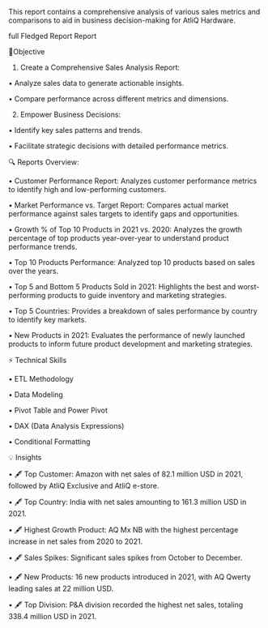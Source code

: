 This report contains a comprehensive analysis of various sales metrics and comparisons to aid in business decision-making for AtliQ Hardware.

full Fledged Report  Report

📄Objective

1.	Create a Comprehensive Sales Analysis Report:

•	Analyze sales data to generate actionable insights.

•	Compare performance across different metrics and dimensions.

2.	Empower Business Decisions:
   
•	Identify key sales patterns and trends.

•	Facilitate strategic decisions with detailed performance metrics.

🔍 Reports Overview:

•	Customer Performance Report: Analyzes customer performance metrics to identify high and low-performing customers. 

•	Market Performance vs. Target Report: Compares actual market performance against sales targets to identify gaps and opportunities. 

•	Growth % of Top 10 Products in 2021 vs. 2020: Analyzes the growth percentage of top products year-over-year to understand product performance trends. 

•	Top 10 Products Performance: Analyzed top 10 products based on sales over the years.
 
•	Top 5 and Bottom 5 Products Sold in 2021: Highlights the best and worst-performing products to guide inventory and marketing strategies.

•	Top 5 Countries: Provides a breakdown of sales performance by country to identify key markets. 
 
•	New Products in 2021: Evaluates the performance of newly launched products to inform future product development and marketing strategies.  

⚡ Technical Skills

•	ETL Methodology

•	Data Modeling

•	Pivot Table and Power Pivot

•	DAX (Data Analysis Expressions)

•	Conditional Formatting

💡 Insights

•	🖋️ Top Customer: Amazon with net sales of 82.1 million USD in 2021, followed by AtliQ Exclusive and AtliQ e-store.

•	🖋️ Top Country: India with net sales amounting to 161.3 million USD in 2021.

•	🖋️ Highest Growth Product: AQ Mx NB with the highest percentage increase in net sales from 2020 to 2021.

•	🖋️ Sales Spikes: Significant sales spikes from October to December.

•	🖋️ New Products: 16 new products introduced in 2021, with AQ Qwerty leading sales at 22 million USD.

•	🖋️ Top Division: P&A division recorded the highest net sales, totaling 338.4 million USD in 2021.
